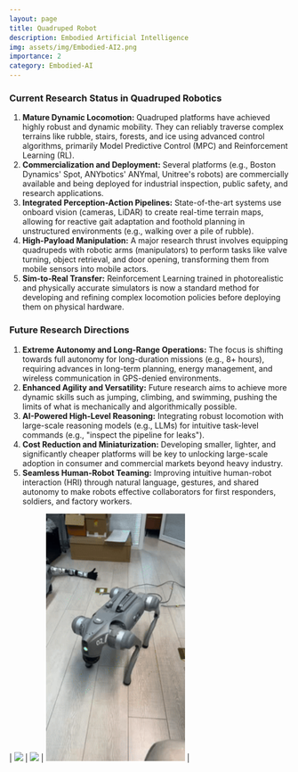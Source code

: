 ```yaml
---
layout: page
title: Quadruped Robot
description: Embodied Artificial Intelligence 
img: assets/img/Embodied-AI2.png
importance: 2
category: Embodied-AI
---
```


### **Current Research Status in Quadruped Robotics**

1.  **Mature Dynamic Locomotion:** Quadruped platforms have achieved highly robust and dynamic mobility. They can reliably traverse complex terrains like rubble, stairs, forests, and ice using advanced control algorithms, primarily Model Predictive Control (MPC) and Reinforcement Learning (RL).
2.  **Commercialization and Deployment:** Several platforms (e.g., Boston Dynamics' Spot, ANYbotics' ANYmal, Unitree's robots) are commercially available and being deployed for industrial inspection, public safety, and research applications.
3.  **Integrated Perception-Action Pipelines:** State-of-the-art systems use onboard vision (cameras, LiDAR) to create real-time terrain maps, allowing for reactive gait adaptation and foothold planning in unstructured environments (e.g., walking over a pile of rubble).
4.  **High-Payload Manipulation:** A major research thrust involves equipping quadrupeds with robotic arms (manipulators) to perform tasks like valve turning, object retrieval, and door opening, transforming them from mobile sensors into mobile actors.
5.  **Sim-to-Real Transfer:** Reinforcement Learning trained in photorealistic and physically accurate simulators is now a standard method for developing and refining complex locomotion policies before deploying them on physical hardware.

### **Future Research Directions**

1.  **Extreme Autonomy and Long-Range Operations:** The focus is shifting towards full autonomy for long-duration missions (e.g., 8+ hours), requiring advances in long-term planning, energy management, and wireless communication in GPS-denied environments.
2.  **Enhanced Agility and Versatility:** Future research aims to achieve more dynamic skills such as jumping, climbing, and swimming, pushing the limits of what is mechanically and algorithmically possible.
3.  **AI-Powered High-Level Reasoning:** Integrating robust locomotion with large-scale reasoning models (e.g., LLMs) for intuitive task-level commands (e.g., "inspect the pipeline for leaks").
4.  **Cost Reduction and Miniaturization:** Developing smaller, lighter, and significantly cheaper platforms will be key to unlocking large-scale adoption in consumer and commercial markets beyond heavy industry.
5.  **Seamless Human-Robot Teaming:** Improving intuitive human-robot interaction (HRI) through natural language, gestures, and shared autonomy to make robots effective collaborators for first responders, soldiers, and factory workers.

| <img src="/assets/img/images/videos/Go2-1.gif" width="250"  /> | <img src="/assets/img/images/videos/Go2-2.gif" width="250"  /> | <img src="/assets/img/images/videos/Go2-3.gif" width="250"  /> | 

